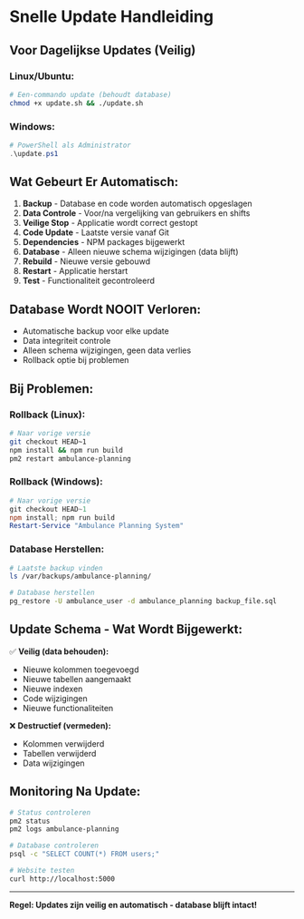 # Snelle Update Handleiding

## Voor Dagelijkse Updates (Veilig)

### Linux/Ubuntu:
```bash
# Een-commando update (behoudt database)
chmod +x update.sh && ./update.sh
```

### Windows:
```powershell
# PowerShell als Administrator
.\update.ps1
```

## Wat Gebeurt Er Automatisch:

1. **Backup** - Database en code worden automatisch opgeslagen
2. **Data Controle** - Voor/na vergelijking van gebruikers en shifts
3. **Veilige Stop** - Applicatie wordt correct gestopt
4. **Code Update** - Laatste versie vanaf Git
5. **Dependencies** - NPM packages bijgewerkt
6. **Database** - Alleen nieuwe schema wijzigingen (data blijft)
7. **Rebuild** - Nieuwe versie gebouwd
8. **Restart** - Applicatie herstart
9. **Test** - Functionaliteit gecontroleerd

## Database Wordt NOOIT Verloren:

- Automatische backup voor elke update
- Data integriteit controle
- Alleen schema wijzigingen, geen data verlies
- Rollback optie bij problemen

## Bij Problemen:

### Rollback (Linux):
```bash
# Naar vorige versie
git checkout HEAD~1
npm install && npm run build
pm2 restart ambulance-planning
```

### Rollback (Windows):
```powershell
# Naar vorige versie
git checkout HEAD~1
npm install; npm run build
Restart-Service "Ambulance Planning System"
```

### Database Herstellen:
```bash
# Laatste backup vinden
ls /var/backups/ambulance-planning/

# Database herstellen
pg_restore -U ambulance_user -d ambulance_planning backup_file.sql
```

## Update Schema - Wat Wordt Bijgewerkt:

✅ **Veilig (data behouden):**
- Nieuwe kolommen toegevoegd
- Nieuwe tabellen aangemaakt  
- Nieuwe indexen
- Code wijzigingen
- Nieuwe functionaliteiten

❌ **Destructief (vermeden):**
- Kolommen verwijderd
- Tabellen verwijderd
- Data wijzigingen

## Monitoring Na Update:

```bash
# Status controleren
pm2 status
pm2 logs ambulance-planning

# Database controleren  
psql -c "SELECT COUNT(*) FROM users;"

# Website testen
curl http://localhost:5000
```

---

**Regel: Updates zijn veilig en automatisch - database blijft intact!**